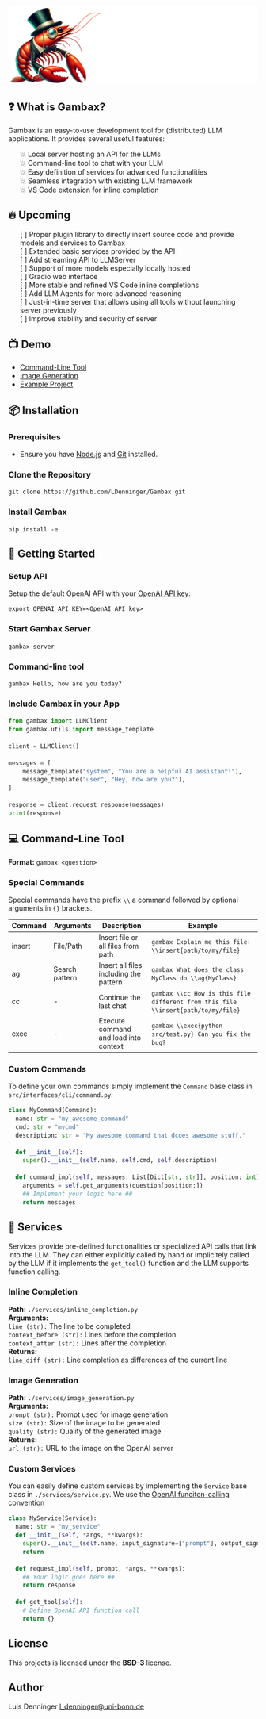 <div style="text-align: center;">
    <img src="misc/logo.png" alt="Gambax" />
</div>

## ❓ What is Gambax?
Gambax is an easy-to-use development tool for (distributed) LLM applications. It provides several useful features: 
<ul style="list-style: none; margin: 0; padding: 0.1;">
  <li>💥 Local server hosting an API for the LLMs</li>
  <li>💥 Command-line tool to chat with your LLM</li>
  <li>💥 Easy definition of services for advanced functionalities</li>
  <li>💥 Seamless integration with existing LLM framework</li>
  <li>💥 VS Code extension for inline completion</li>
</ul>

## 🔥 Upcoming 
<ul style="list-style: none; margin: 0; padding: 0.2;">
  <li>[ ] Proper plugin library to directly insert source code and provide models and services to Gambax</li>
  <li>[ ] Extended basic services provided by the API</li>
  <li>[ ] Add streaming API to LLMServer</li>
  <li>[ ] Support of more models especially locally hosted</li>
  <li>[ ] Gradio web interface</li>
  <li>[ ] More stable and refined VS Code inline completions</li>
  <li>[ ] Add LLM Agents for more advanced reasoning</li>
  <li>[ ] Just-in-time server that allows using all tools without launching server previously</li>
  <li>[ ] Improve stability and security of server</li>
</ul>

## 📺 Demo
 - [Command-Line Tool](./examples/command_line.md)
 - [Image Generation](./examples/image_generation.md)
 - [Example Project](./examples/example_project/README.md)

## 📦 Installation

### Prerequisites

- Ensure you have [Node.js](https://nodejs.org/) and [Git](https://git-scm.com/) installed.

### Clone the Repository
```shell
git clone https://github.com/LDenninger/Gambax.git
```

### Install Gambax
```shell
pip install -e .
```

## 🚀 Getting Started

### Setup API
Setup the default OpenAI API with your [OpenAI API key](https://platform.openai.com/api-keys):
```shell
export OPENAI_API_KEY=<OpenAI API key>
```

### Start Gambax Server
```shell
gambax-server
```

### Command-line tool
```shell
gambax Hello, how are you today?
```

### Include Gambax in your App
```python
from gambax import LLMClient
from gambax.utils import message_template

client = LLMClient()

messages = [
    message_template("system", "You are a helpful AI assistant!"),
    message_template("user", "Hey, how are you?"),
]

response = client.request_response(messages)
print(response)
```

## 💻 Command-Line Tool

**Format:** `gambax <question>`

### Special Commands
Special commands have the prefix `\\` a command followed by optional arguments in `{}` brackets.

|  Command | Arguments  | Description  | Example | 
|---|---|---|---|
| insert |  File/Path  | Insert file or all files from path   | `gambax Explain me this file: \\insert{path/to/my/file}` | 
| ag  |  Search pattern  | Insert all files including the pattern | `gambax What does the class MyClass do \\ag{MyClass}`|
| cc  | -  | Continue the last chat  |  `gambax \\cc How is this file different from this file \\insert{path/to/my/file}` |
| exec  | -  | Execute command and load into context  |  `gambax \\exec{python src/test.py} Can you fix the bug?` |

### Custom Commands
To define your own commands simply implement the `Command` base class in `src/interfaces/cli/command.py`:
```python
class MyCommand(Command):
  name: str = "my_awesome_command"
  cmd: str = "mycmd"
  description: str = "My awesome command that dcoes awesome stuff."

  def __init__(self):
    super().__init__(self.name, self.cmd, self.description)

  def command_impl(self, messages: List[Dict[str, str]], position: int) -> List[Dict[str, str]]:
    arguments = self.get_arguments(question[position:])
    ## Implement your logic here ##
    return messages
```

## 🔧 Services
Services provide pre-defined functionalities or specialized API calls that link into the LLM.
They can either explicitly called by hand or implicitely called by the LLM if it implements the `get_tool()` function and the LLM supports function calling.

### Inline Completion 
**Path:** `./services/inline_completion.py` <br/>
**Arguments:** <br/>
 `line (str):` The line to be completed <br/>
 `context_before (str):` Lines before the completion <br/>
 `context_after (str):` Lines after the completion <br/>
 **Returns:** <br/>
 `line_diff (str):` Line completion as differences of the current line

### Image Generation
**Path:** `./services/image_generation.py` <br/>
**Arguments:** <br/>
 `prompt (str):` Prompt used for image generation <br/>
 `size (str):` Size of the image to be generated <br/>
 `quality (str):` Quality of the generated image <br/>
 **Returns:** <br/>
 `url (str):` URL to the image on the OpenAI server

### Custom Services
You can easily define custom services by implementing the `Service` base class in `./services/service.py`.
We use the [OpenAI funciton-calling](https://platform.openai.com/docs/guides/function-calling) convention
```python
class MyService(Service):
  name: str = "my_service"
  def __init__(self, *args, **kwargs):
    super().__init__(self.name, input_signature=["prompt"], output_signature=["response"])
    return

  def request_impl(self, prompt, *args, **kwargs):
    ## Your logic goes here ##
    return response

  def get_tool(self):
    # Define OpenAI API function call 
    return {}
```



## License
This projects is licensed under the **BSD-3** license.

## Author
Luis Denninger <l_denninger@uni-bonn.de>
